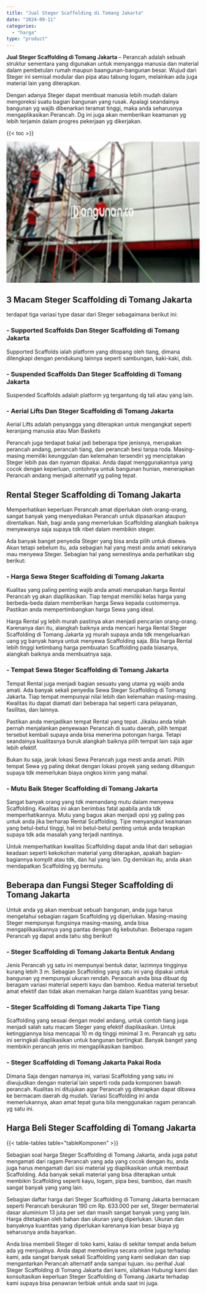 ```yaml
---
title: "Jual Steger Scaffolding di Tomang Jakarta"
date: "2024-09-11"
categories: 
  - "harga"
type: "product"
---
```


**Jual Steger Scaffolding di Tomang Jakarta** – Perancah adalah sebuah struktur sementara yang digunakan untuk menyangga manusia dan material dalam pembetulan rumah maupun baangunan-bangunan besar. Wujud dari Steger ini semisal modular dan pipa atau tabung logam, melainkan ada juga material lain yang diterapkan.

Dengan adanya Steger dapat membuat manusia lebih mudah dalam mengoreksi suatu bagian bangunan yang rusak. Apalagi seandainya bangunan yg wajib dibenarkan teramat tinggi, maka anda seharusnya mengaplikasikan Perancah. Dg ini juga akan memberikan keamanan yg lebih terjamin dalam progres pekerjaan yg dikerjakan.

{{< toc >}}

![Jual Steger Scaffolding di Tomang Jakarta](/images/sewa-scaffolding-steger-07.png)

## 3 Macam Steger Scaffolding di Tomang Jakarta

terdapat tiga variasi type dasar dari Steger sebagaimana berikut ini:

### \- Supported Scaffolds Dan Steger Scaffolding di Tomang Jakarta

Supported Scaffolds ialah platform yang ditopang oleh tiang, dimana dilengkapi dengan pendukung lainnya seperti sambungan, kaki-kaki, dsb.

### \- Suspended Scaffolds Dan Steger Scaffolding di Tomang Jakarta

Suspended Scaffolds adalah platform yg tergantung dg tali atau yang lain.

### \- Aerial Lifts Dan Steger Scaffolding di Tomang Jakarta

Aerial Lifts adalah penyangga yang diterapkan untuk mengangkat seperti keranjang manusia atau Man Baskets

Perancah juga terdapat bakal jadi beberapa tipe jenisnya, merupakan perancah andang, perancah tiang, dan perancah besi tanpa roda. Masing-masing memiliki keunggulan dan kelemahan tersendiri yg menciptakan Steger lebih pas dan nyaman dipakai. Anda dapat menggunakannya yang cocok dengan keperluan, contohnya untuk bangunan hunian, menerapkan Perancah andang menjadi alternatif yg paling tepat.

## Rental Steger Scaffolding di Tomang Jakarta

Memperhatikan keperluan Perancah amat diperlukan oleh orang-orang, sangat banyak yang menyediakan Perancah untuk dipasarkan ataupun direntalkan. Nah, bagi anda yang memerlukan Scaffolding alangkah baiknya menyewanya saja supaya tdk ribet dalam membikin steger.

Ada banyak banget penyedia Steger yang bisa anda pilih untuk disewa. Akan tetapi sebelum itu, ada sebagian hal yang mesti anda amati sekiranya mau menyewa Steger. Sebagian hal yang semestinya anda perhatikan sbg berikut:

### \- Harga Sewa Steger Scaffolding di Tomang Jakarta

Kualitas yang paling penting wajib anda amati merupakan harga Rental Perancah yg akan diaplikasikan. Tiap tempat memiliki kelas harga yang berbeda-beda dalam memberikan harga Sewa kepada customernya. Pastikan anda mempertimbangkan harga Sewa yang ideal.

Harga Rental yg lebih murah pastinya akan menjadi pencarian orang-orang. Karenanya dari itu, alangkah baiknya anda mencari harga Rental Steger Scaffolding di Tomang Jakarta yg murah supaya anda tdk mengeluarkan uang yg banyak hanya untuk menyewa Scaffolding saja. Bila harga Rental lebih tinggi ketimbang harga pembuatan Scaffolding pada biasanya, alangkah baiknya anda membuatnya saja.

### \- Tempat Sewa Steger Scaffolding di Tomang Jakarta

Tempat Rental juga menjadi bagian sesuatu yang utama yg wajib anda amati. Ada banyak sekali penyedia Sewa Steger Scaffolding di Tomang Jakarta. Tiap tempat mempunyai nilai lebih dan kelemahan masing-masing. Kwalitas itu dapat diamati dari beberapa hal seperti cara pelayanan, fasilitas, dan lainnya.

Pastikan anda menjadikan tempat Rental yang tepat. Jikalau anda telah pernah menjalankan penyewaan Perancah di suatu daerah, pilih tempat tersebut kembali supaya anda bisa menerima potongan harga. Tetapi seandainya kualitasnya buruk alangkah baiknya pilih tempat lain saja agar lebih efektif.

Bukan itu saja, jarak lokasi Sewa Perancah juga mesti anda amati. Pilih tempat Sewa yg paling dekat dengan lokasi proyek yang sedang dibangun supaya tdk memerlukan biaya ongkos kirim yang mahal.

### \- Mutu Baik Steger Scaffolding di Tomang Jakarta

Sangat banyak orang yang tdk memandang mutu dalam menyewa Scaffolding. Kwalitas ini akan berimbas fatal apabila anda tdk memperhatikannya. Mutu yang bagus akan menjadi opsi yg paling pas untuk anda jika berharap Rental Scaffolding. Tipe menyangkut keamanan yang betul-betul tinggi, hal ini betul-betul penting untuk anda terapkan supaya tdk ada masalah yang terjadi nantinya.

Untuk memperhatikan kwalitas Scaffolding dapat anda lihat dari sebagian keadaan seperti kekokohan material yang diterapkan, apakah bagian-bagiannya komplit atau tdk, dan hal yang lain. Dg demikian itu, anda akan mendapatkan Scaffolding yg bermutu.

## Beberapa dan Fungsi Steger Scaffolding di Tomang Jakarta

Untuk anda yg akan membuat sebuah bangunan, anda juga harus mengetahui sebagian ragam Scaffolding yg diperlukan. Masing-masing Steger mempunyai fungsinya masing-masing, anda bisa mengaplikasikannya yang pantas dengan dg kebutuhan. Beberapa ragam Perancah yg dapat anda tahu sbg berikut!

### \- Steger Scaffolding di Tomang Jakarta Bentuk Andang

Jenis Perancah yg satu ini mempunyai bentuk datar, lazimnya tingginya kurang lebih 3 m. Sebagian Scaffolding yang satu ini yang dipakai untuk bangunan yg mempunyai ukuran rendah. Perancah anda bisa dibuat dg beragam variasi material seperti kayu dan bamboo. Kedua material tersebut amat efektif dan tidak akan memakan harga dalam kuantitas yang besar.

### \- Steger Scaffolding di Tomang Jakarta Tipe Tiang

Scaffolding yang sesuai dengan model andang, untuk contoh tiang juga menjadi salah satu macam Steger yang efektif diaplikasikan. Untuk ketinggiannya bisa mencapai 10 m dg tinggi minimal 3 m. Perancah yg satu ini seringkali diaplikasikan untuk bangunan bertingkat. Banyak banget yang membikin perancah jenis ini mengaplikasikan bamboo.

### \- Steger Scaffolding di Tomang Jakarta Pakai Roda

Dimana Saja dengan namanya ini, variasi Scaffolding yang satu ini diwujudkan dengan material lain seperti roda pada komponen bawah perancah. Kualitas ini ditujukan agar Perancah yg diterapkan dapat dibawa ke bermacam daerah dg mudah. Variasi Scaffolding ini anda memerlukannya, akan amat tepat guna bila menggunakan ragam perancah yg satu ini.

## Harga Beli Steger Scaffolding di Tomang Jakarta

{{< table-tables table="tableKomponen" >}}

Sebagian soal harga Steger Scaffolding di Tomang Jakarta, anda juga patut mengamati dari ragam Perancah yang ada yang cocok dengan itu, anda juga harus mengamati dari sisi material yg diaplikasikan untuk membaut Scaffolding. Ada banyak sekali material yang bisa diterapkan untuk membikin Scaffolding seperti kayu, logam, pipa besi, bamboo, dan masih sangat banyak yang yang lain.

Sebagian daftar harga dari Steger Scaffolding di Tomang Jakarta bermacam seperti Perancah berukuran 190 cm Rp. 633.000 per set, Steger bermaterial dasar aluminium 13 juta per set dan masih sangat banyak yang yang lain. Harga ditetapkan oleh bahan dan ukuran yang diperlukan. Ukuran dan banyaknya kuantitas yang diperlukan karenanya kian besar biaya yg seharusnya anda bayarkan.

Anda bisa membeli Steger di toko kami, kalau di sekitar tempat anda belum ada yg menjualnya. Anda dapat membelinya secara online juga terhadap kami, ada sangat banyak sekali Scaffolding yang kami sediakan dan siap mengantarkan Perancah alternatif anda sampai tujuan. isu perihal Jual Steger Scaffolding di Tomang Jakarta dari kami, silahkan Hubungi kami dan konsultasikan keperluan Steger Scaffolding di Tomang Jakarta terhadap kami supaya bisa penawran terbiak untuk anda saat ini juga.
